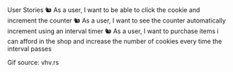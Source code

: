 User Stories
🐿️ As a user, I want to be able to click the cookie and increment the counter
🐿️ As a user, I want to see the counter automatically increment using an interval timer
🐿️ As a user, I want to purchase items i can afford in the shop and increase the number of cookies every time the interval passes

Gif source: vhv.rs
